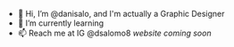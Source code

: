 - 👋 Hi, I’m @danisalo, and I'm actually a Graphic Designer
- 🌱 I’m currently learning
- 📫 Reach me at IG @dsalomo8 *website coming soon*
